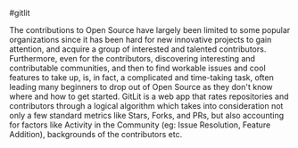 #gitlit

The contributions to Open Source have largely been limited to some popular organizations since it has been hard for new innovative projects to gain attention, and acquire a group of interested and talented contributors. Furthermore, even for the contributors, discovering interesting and contributable communities, and then to find workable issues and cool features to take up, is, in fact, a complicated and time-taking task, often leading many beginners to drop out of Open Source as they don't know where and how to get started. 
GitLit is a web app that rates repositories and contributors through a logical algorithm which takes into consideration not only a few standard metrics like Stars, Forks, and PRs, but also accounting for factors like Activity in the Community (eg: Issue Resolution, Feature Addition),  backgrounds of the contributors etc.
